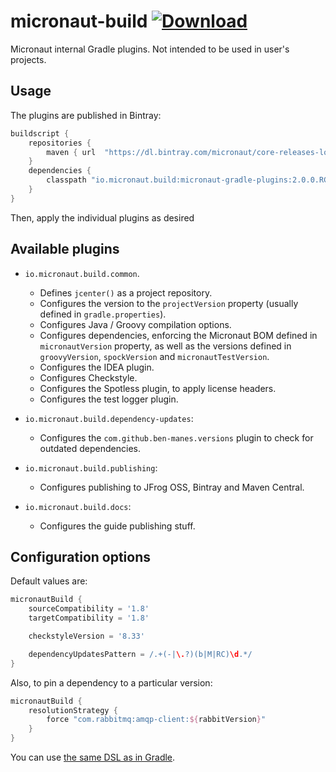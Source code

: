 # micronaut-build [![Download](https://api.bintray.com/packages/micronaut/core-releases-local/micronaut-build/images/download.svg) ](https://bintray.com/micronaut/core-releases-local/micronaut-build)

Micronaut internal Gradle plugins. Not intended to be used in user's projects.

## Usage

The plugins are published in Bintray:

```groovy
buildscript {
    repositories {
        maven { url  "https://dl.bintray.com/micronaut/core-releases-local" }
    }
    dependencies {
        classpath "io.micronaut.build:micronaut-gradle-plugins:2.0.0.RC2"
    }
}
```

Then, apply the individual plugins as desired

## Available plugins

* `io.micronaut.build.common`.
    * Defines `jcenter()` as a project repository.
    * Configures the version to the `projectVersion` property (usually defined in `gradle.properties`).
    * Configures Java / Groovy compilation options.
    * Configures dependencies, enforcing the Micronaut BOM defined in `micronautVersion` property, as well as the versions
      defined in `groovyVersion`, `spockVersion` and `micronautTestVersion`.
    * Configures the IDEA plugin.
    * Configures Checkstyle.
    * Configures the Spotless plugin, to apply license headers.
    * Configures the test logger plugin.
    
* `io.micronaut.build.dependency-updates`:
    * Configures the `com.github.ben-manes.versions` plugin to check for outdated dependencies.
    
* `io.micronaut.build.publishing`:
    * Configures publishing to JFrog OSS, Bintray and Maven Central.

* `io.micronaut.build.docs`:
    * Configures the guide publishing stuff.
    
## Configuration options

Default values are:

```groovy
micronautBuild {
    sourceCompatibility = '1.8'
    targetCompatibility = '1.8'

    checkstyleVersion = '8.33'

    dependencyUpdatesPattern = /.+(-|\.?)(b|M|RC)\d.*/
}
```

Also, to pin a dependency to a particular version:

```groovy
micronautBuild {
    resolutionStrategy {
        force "com.rabbitmq:amqp-client:${rabbitVersion}"
    }    
}
```

You can use [the same DSL as in Gradle](https://docs.gradle.org/current/dsl/org.gradle.api.artifacts.ResolutionStrategy.html).
